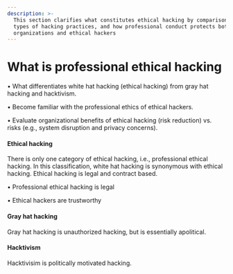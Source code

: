 ```yaml
---
description: >-
  This section clarifies what constitutes ethical hacking by comparison to other
  types of hacking practices, and how professional conduct protects both
  organizations and ethical hackers
---
```


# What is professional ethical hacking

• What differentiates white hat hacking (ethical hacking) from gray hat hacking and hacktivism.

• Become familiar with the professional ethics of ethical hackers.

• Evaluate organizational benefits of ethical hacking (risk reduction) vs. risks (e.g., system disruption and privacy concerns).

#### Ethical hacking

There is only one category of ethical hacking, i.e., professional ethical hacking. In this classification, white hat hacking is synonymous with ethical hacking. Ethical hacking is legal and contract based.

• Professional ethical hacking is legal

• Ethical hackers are trustworthy

#### Gray hat hacking

Gray hat hacking is unauthorized hacking, but is essentially apolitical.

#### Hacktivism&#x20;

Hacktivisim is politically motivated hacking.

